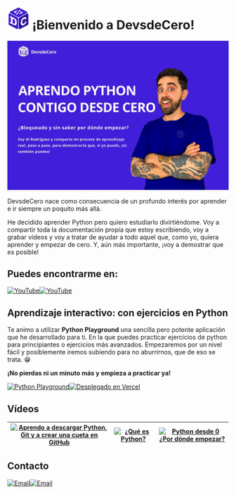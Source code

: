 # <a href="#"><img src="https://raw.githubusercontent.com/DevsdeCero-channel/DevsdeCero-channel/main/android-chrome-192x192.png" alt="Logo DevsdeCero" width="50"/></a> ¡Bienvenido a DevsdeCero!

<a href="#"><img src="https://raw.githubusercontent.com/DevsdeCero-channel/DevsdeCero-channel/main/profile-banner.png" alt="Banner profile GitHub"/></a>

DevsdeCero nace como consecuencia de un profundo interés por aprender e ir siempre un poquito más allá.

He decidido aprender Python pero quiero estudiarlo divirtiéndome. Voy a compartir toda la documentación propia que estoy escribiendo, voy a grabar vídeos y voy a tratar de ayudar a todo aquel que, como yo, quiera aprender y empezar de cero. Y, aún más importante, ¡voy a demostrar que es posible!

## Puedes encontrarme en:

[![YouTube](https://img.shields.io/badge/Youtube-000?style=for-the-badge)](https://www.youtube.com/@DevsdeCero)[![YouTube](https://img.shields.io/badge/DevsdeCero-3C1EC7?style=for-the-badge&logo=youtube&logoColor=white)](https://www.youtube.com/@DevsdeCero)

## Aprendizaje interactivo: con ejercicios en Python
Te animo a utilizar **Python Playground** una sencilla pero potente aplicación que he desarrollado para ti. En la que puedes practicar ejercicios de python para principiantes o ejercicios más avanzados. Empezaremos por un nivel fácil y posiblemente iremos subiendo para no aburrirnos, que de eso se trata. 😁

**¡No pierdas ni un minuto más y empieza a practicar ya!**

[![Python Playground](https://img.shields.io/badge/Practicar%20en%20Python%20Playground-3C1EC7?style=for-the-badge)](https://python-playground-git-main-al-rodriguezs-projects.vercel.app/)[![Desplegado en Vercel](https://img.shields.io/badge/Desplegado%20en%20Vercel-000?style=for-the-badge&logo=vercel&logoColor=white)](https://python-playground-git-main-al-rodriguezs-projects.vercel.app/)



## Vídeos

|<a href="https://youtu.be/ZDaW7sgYZzk" target="_blank"><img src="https://img.youtube.com/vi/ZDaW7sgYZzk/maxresdefault.jpg" alt="Aprendo a descargar Python, Git y a crear una cueta en GitHub" width="100%"></a> | <a href="https://youtu.be/bviYkfB7kmA" target="_blank"><img src="https://img.youtube.com/vi/bviYkfB7kmA/maxresdefault.jpg" alt="¿Qué es Python?" width="100%"></a> | <a href="https://youtu.be/SIYNHiLDcjc" target="_blank"><img src="https://img.youtube.com/vi/SIYNHiLDcjc/maxresdefault.jpg" alt="Python desde 0 ¿Por dónde empezar?" width="100%"></a> |
| :---: | :---: | :---: |


## Contacto

[![Email](https://img.shields.io/badge/-D14836?style=flat&logo=gmail&logoColor=white)](mailto:deceroapros@gmail.com)[![Email](https://img.shields.io/badge/deceroapros@gmail.com-f6f6f6?style=flat)](mailto:deceroapros@gmail.com)

